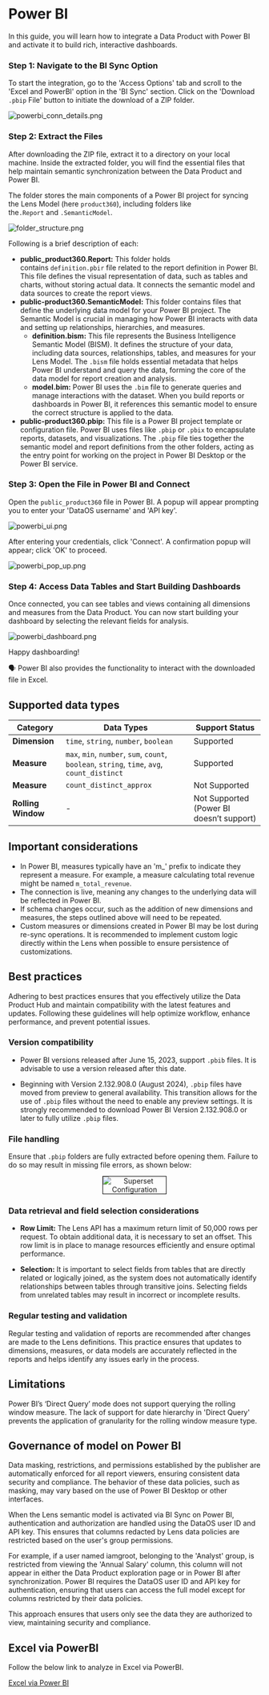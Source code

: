 # Power BI

In this guide, you will learn how to integrate a Data Product with Power BI and activate it to build rich, interactive dashboards.

### **Step 1: Navigate to the BI Sync Option**
    
To start the integration, go to the 'Access Options' tab and scroll to the 'Excel and PowerBI' option in the 'BI Sync' section. Click on the 'Download `.pbip` File' button to initiate the download of a ZIP folder.
    
![powerbi_conn_details.png](/learn/dp_consumer_learn_track/integrate_bi_tools/powerbi/powerbi_conn_details.png)
    
### **Step 2: Extract the Files**
    
After downloading the ZIP file, extract it to a directory on your local machine. Inside the extracted folder, you will find the essential files that help maintain semantic synchronization between the Data Product and Power BI.
    
The folder stores the main components of a Power BI project for syncing the Lens Model (here `product360`), including folders like the`.Report` and `.SemanticModel`. 
    
![folder_structure.png](/learn/dp_consumer_learn_track/integrate_bi_tools/powerbi/folder_structure.png)
    
Following is a brief description of each:
    
- **public_product360.Report:** This folder holds contains `definition.pbir` file related to the report definition in Power BI. This file defines the visual representation of data, such as tables and charts, without storing actual data. It connects the semantic model and data sources to create the report views.
- **public-product360.SemanticModel:** This folder contains files that define the underlying data model for your Power BI project. The Semantic Model is crucial in managing how Power BI interacts with data and setting up relationships, hierarchies, and measures.
    - **definition.bism:** This file represents the Business Intelligence Semantic Model (BISM). It defines the structure of your data, including data sources, relationships, tables, and measures for your Lens Model. The `.bism` file holds essential metadata that helps Power BI understand and query the data, forming the core of the data model for report creation and analysis.
    - **model.bim:** Power BI uses the `.bim` file to generate queries and manage interactions with the dataset. When you build reports or dashboards in Power BI, it references this semantic model to ensure the correct structure is applied to the data.
- **public-product360.pbip:** This file is a Power BI project template or configuration file. Power BI uses files like `.pbip` or `.pbix` to encapsulate reports, datasets, and visualizations. The `.pbip` file ties together the semantic model and report definitions from the other folders, acting as the entry point for working on the project in Power BI Desktop or the Power BI service.

### **Step 3: Open the File in Power BI and Connect**

Open the `public_product360` file in Power BI. A popup will appear prompting you to enter your 'DataOS username' and 'API key'.

![powerbi_ui.png](/learn/dp_consumer_learn_track/integrate_bi_tools/powerbi/powerbi_ui.png)

After entering your credentials, click 'Connect'. A confirmation popup will appear; click 'OK' to proceed.

![powerbi_pop_up.png](/learn/dp_consumer_learn_track/integrate_bi_tools/powerbi/powerbi_pop_up.png)

### **Step 4: Access Data Tables and Start Building Dashboards**

Once connected, you can see tables and views containing all dimensions and measures from the Data Product. You can now start building your dashboard by selecting the relevant fields for analysis.

![powerbi_dashboard.png](/learn/dp_consumer_learn_track/integrate_bi_tools/powerbi/powerbi_dashboard.png)

Happy dashboarding!

<aside class="callout">
🗣️ Power BI also provides the functionality to interact with the downloaded file in Excel.

</aside>

## Supported data types

| **Category**   | **Data Types**                                                                  | **Support Status**                       |
|----------------|---------------------------------------------------------------------------------|------------------------------------------|
| **Dimension**  | `time`, `string`, `number`, `boolean`                                                   | Supported                                |
| **Measure**    | `max`, `min`, `number`, `sum`, `count`, `boolean`, `string`, `time`, `avg`, `count_distinct`         | Supported                                |
| **Measure**    | `count_distinct_approx`                                                           | Not Supported                            |
| **Rolling Window** | -                                                                           | Not Supported (Power BI doesn’t support) |

## Important considerations

- In Power BI, measures typically have an 'm_' prefix to indicate they represent a measure. For example, a measure calculating total revenue might be named `m_total_revenue`.
- The connection is live, meaning any changes to the underlying data will be reflected in Power BI.
- If schema changes occur, such as the addition of new dimensions and measures, the steps outlined above will need to be repeated.
- Custom measures or dimensions created in Power BI may be lost during re-sync operations. It is recommended to implement custom logic directly within the Lens when possible to ensure persistence of customizations.

## Best practices

Adhering to best practices ensures that you effectively utilize the Data Product Hub and maintain compatibility with the latest features and updates. Following these guidelines will help optimize workflow, enhance performance, and prevent potential issues.

### **Version compatibility**

- Power BI versions released after June 15, 2023, support `.pbib` files. It is advisable to use a version released after this date.

- Beginning with Version 2.132.908.0 (August 2024), `.pbip` files have moved from preview to general availability. This transition allows for the use of `.pbip` files without the need to enable any preview settings. It is strongly recommended to download Power BI Version 2.132.908.0 or later to fully utilize `.pbip` files. 

<!-- 
In earlier versions, enabling a preview feature was necessary, but this is no longer required in the latest version. -->

### **File handling**

Ensure that `.pbip` folders are fully extracted before opening them. Failure to do so may result in missing file errors, as shown below:

<div style="text-align: center;">
    <img src="/resources/lens/bi_integration/image.png" alt="Superset Configuration" style="max-width: 25%; height: auto; border: 1px solid #000;">
</div>

### **Data retrieval and field selection considerations**

- **Row Limit:** The Lens API has a maximum return limit of 50,000 rows per request. To obtain additional data, it is necessary to set an offset. This row limit is in place to manage resources efficiently and ensure optimal performance.

- **Selection:** It is important to select fields from tables that are directly related or logically joined, as the system does not automatically identify relationships between tables through transitive joins. Selecting fields from unrelated tables may result in incorrect or incomplete results.

### **Regular testing and validation**

Regular testing and validation of reports are recommended after changes are made to the Lens definitions. This practice ensures that updates to dimensions, measures, or data models are accurately reflected in the reports and helps identify any issues early in the process.

## Limitations

Power BI’s ‘Direct Query’ mode does not support querying the rolling window measure. The lack of support for date hierarchy in 'Direct Query' prevents the application of granularity for the rolling window measure type.

## Governance of model on Power BI

Data masking, restrictions, and permissions established by the publisher are automatically enforced for all report viewers, ensuring consistent data security and compliance. The behavior of these data policies, such as masking, may vary based on the use of Power BI Desktop or other interfaces.

When the Lens semantic model is activated via BI Sync on Power BI, authentication and authorization are handled using the DataOS user ID and API key. This ensures that columns redacted by Lens data policies are restricted based on the user's group permissions.

For example, if a user named iamgroot, belonging to the 'Analyst' group, is restricted from viewing the 'Annual Salary' column, this column will not appear in either the Data Product exploration page or in Power BI after synchronization. Power BI requires the DataOS user ID and API key for authentication, ensuring that users can access the full model except for columns restricted by their data policies.

This approach ensures that users only see the data they are authorized to view, maintaining security and compliance.


## Excel via PowerBI

Follow the below link to analyze in Excel via PowerBI.

[Excel via Power BI](/learn/dp_consumer_learn_track/integrate_bi_tools/powerbi/excel/)


